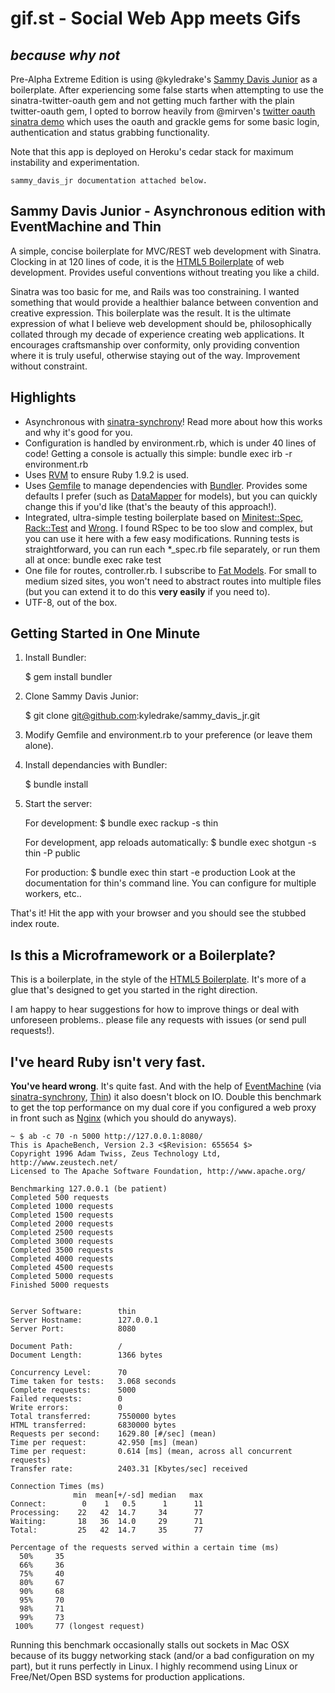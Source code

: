 gif.st - Social Web App meets Gifs
==================
_because why not_
---------------

Pre-Alpha Extreme Edition is using @kyledrake's [Sammy Davis Junior](https://github.com/kyledrake/sammy_davis_jr) as a boilerplate. After experiencing some false starts when attempting to use the sinatra-twitter-oauth gem and not getting much farther with the plain twitter-oauth gem, I opted to borrow heavily from @mirven's [twitter oauth sinatra demo](https://github.com/mirven/twitter-oauth-sinatra) which uses the oauth and grackle gems for some basic login, authentication and status grabbing functionality.

Note that this app is deployed on Heroku's cedar stack for maximum instability and experimentation.

	sammy_davis_jr documentation attached below.

Sammy Davis Junior - Asynchronous edition with EventMachine and Thin
--------------------------------------------------------------------

A simple, concise boilerplate for MVC/REST web development with Sinatra. Clocking in at 120 lines of code, it is the [HTML5 Boilerplate](http://html5boilerplate.com) of web development. Provides useful conventions without treating you like a child.

Sinatra was too basic for me, and Rails was too constraining. I wanted something that would provide a healthier balance between convention and creative expression. This boilerplate was the result. It is the ultimate expression of what I believe web development should be, philosophically collated through my decade of experience creating web applications. It encourages craftsmanship over conformity, only providing convention where it is truly useful, otherwise staying out of the way. Improvement without constraint.

Highlights
----------

* Asynchronous with [sinatra-synchrony](http://github.com/kyledrake/sinatra-synchrony)! Read more about how this works and why it's good for you.
* Configuration is handled by environment.rb, which is under 40 lines of code! Getting a console is actually this simple: bundle exec irb -r environment.rb
* Uses [RVM](https://rvm.beginrescueend.com) to ensure Ruby 1.9.2 is used.
* Uses [Gemfile](http://gembundler.com/man/gemfile.5.html) to manage dependencies with [Bundler](http://gembundler.com). Provides some defaults I prefer (such as [DataMapper](http://datamapper.org) for models), but you can quickly change this if you'd like (that's the beauty of this approach!).
* Integrated, ultra-simple testing boilerplate based on [Minitest::Spec](http://bfts.rubyforge.org/minitest/MiniTest/Spec.html), [Rack::Test](http://www.sinatrarb.com/testing.html) and [Wrong](http://github.com/sconover/wrong). I found RSpec to be too slow and complex, but you can use it here with a few easy modifications. Running tests is straightforward, you can run each *_spec.rb file separately, or run them all at once: bundle exec rake test
* One file for routes, controller.rb. I subscribe to [Fat Models](http://weblog.jamisbuck.org/2006/10/18/skinny-controller-fat-model). For small to medium sized sites, you won't need to abstract routes into multiple files (but you can extend it to do this __very easily__ if you need to).
* UTF-8, out of the box.

Getting Started in One Minute
-----------------------------

1) Install Bundler:

    $ gem install bundler

2) Clone Sammy Davis Junior:

    $ git clone git@github.com:kyledrake/sammy_davis_jr.git

3) Modify Gemfile and environment.rb to your preference (or leave them alone).

4) Install dependancies with Bundler:

    $ bundle install

5) Start the server:

    For development:
    $ bundle exec rackup -s thin

    For development, app reloads automatically:
    $ bundle exec shotgun -s thin -P public

    For production:
    $ bundle exec thin start -e production
    Look at the documentation for thin's command line. You can configure for multiple workers, etc..

That's it! Hit the app with your browser and you should see the stubbed index route.

Is this a Microframework or a Boilerplate?
------------------------------------------

This is a boilerplate, in the style of the [HTML5 Boilerplate](http://html5boilerplate.com). It's more of a glue that's designed to get you started in the right direction.

I am happy to hear suggestions for how to improve things or deal with unforeseen problems.. please file any requests with issues (or send pull requests!).

I've heard Ruby isn't very fast.
----------------------------------------

__You've heard wrong__. It's quite fast. And with the help of [EventMachine](http://rubyeventmachine.com) (via [sinatra-synchrony](http://github.com/kyledrake/sinatra-synchrony), [Thin](http://code.macournoyer.com/thin)) it also doesn't block on IO. Double this benchmark to get the top performance on my dual core if you configured a web proxy in front such as [Nginx](http://nginx.org) (which you should do anyways).

    ~ $ ab -c 70 -n 5000 http://127.0.0.1:8080/
    This is ApacheBench, Version 2.3 <$Revision: 655654 $>
    Copyright 1996 Adam Twiss, Zeus Technology Ltd, http://www.zeustech.net/
    Licensed to The Apache Software Foundation, http://www.apache.org/

    Benchmarking 127.0.0.1 (be patient)
    Completed 500 requests
    Completed 1000 requests
    Completed 1500 requests
    Completed 2000 requests
    Completed 2500 requests
    Completed 3000 requests
    Completed 3500 requests
    Completed 4000 requests
    Completed 4500 requests
    Completed 5000 requests
    Finished 5000 requests


    Server Software:        thin
    Server Hostname:        127.0.0.1
    Server Port:            8080

    Document Path:          /
    Document Length:        1366 bytes

    Concurrency Level:      70
    Time taken for tests:   3.068 seconds
    Complete requests:      5000
    Failed requests:        0
    Write errors:           0
    Total transferred:      7550000 bytes
    HTML transferred:       6830000 bytes
    Requests per second:    1629.80 [#/sec] (mean)
    Time per request:       42.950 [ms] (mean)
    Time per request:       0.614 [ms] (mean, across all concurrent requests)
    Transfer rate:          2403.31 [Kbytes/sec] received

    Connection Times (ms)
                  min  mean[+/-sd] median   max
    Connect:        0    1   0.5      1      11
    Processing:    22   42  14.7     34      77
    Waiting:       18   36  14.0     29      71
    Total:         25   42  14.7     35      77

    Percentage of the requests served within a certain time (ms)
      50%     35
      66%     36
      75%     40
      80%     67
      90%     68
      95%     70
      98%     71
      99%     73
     100%     77 (longest request)

Running this benchmark occasionally stalls out sockets in Mac OSX because of its buggy networking stack (and/or a bad configuration on my part), but it runs perfectly in Linux. I highly recommend using Linux or Free/Net/Open BSD systems for production applications.
